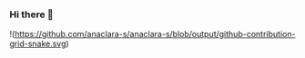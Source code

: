 ### Hi there 👋

!(https://github.com/anaclara-s/anaclara-s/blob/output/github-contribution-grid-snake.svg)
